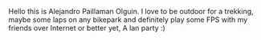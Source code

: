 Hello this is Alejandro Paillaman Olguin.
I love to be outdoor for a trekking, maybe some laps on any bikepark
and definitely play some FPS with my friends over Internet or better yet, A lan party :)